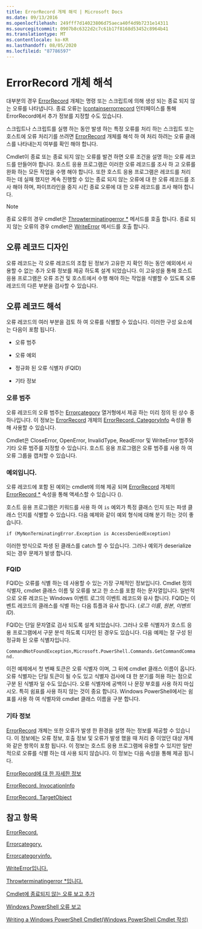 ```yaml
---
title: ErrorRecord 개체 해석 | Microsoft Docs
ms.date: 09/13/2016
ms.openlocfilehash: 249fff7d14023806d75aeca40f4d9b7231e14311
ms.sourcegitcommit: 0907b8c6322d2c7c61b17f8168d53452c8964b41
ms.translationtype: MT
ms.contentlocale: ko-KR
ms.lasthandoff: 08/05/2020
ms.locfileid: "87786597"
---
```

# <a name="interpreting-errorrecord-objects"></a>ErrorRecord 개체 해석

대부분의 경우 [ErrorRecord](/dotnet/api/System.Management.Automation.ErrorRecord) 개체는 명령 또는 스크립트에 의해 생성 되는 종료 되지 않는 오류를 나타냅니다. 종료 오류는 [Icontainserrorrecord](/dotnet/api/System.Management.Automation.IContainsErrorRecord) 인터페이스를 통해 ErrorRecord에서 추가 정보를 지정할 수도 있습니다.

스크립트나 스크립트를 실행 하는 동안 발생 하는 특정 오류를 처리 하는 스크립트 또는 호스트에 오류 처리기를 쓰려면 [ErrorRecord](/dotnet/api/System.Management.Automation.ErrorRecord) 개체를 해석 하 여 처리 하려는 오류 클래스를 나타내는지 여부를 확인 해야 합니다.

Cmdlet이 종료 또는 종료 되지 않는 오류를 발견 하면 오류 조건을 설명 하는 오류 레코드를 만들어야 합니다. 호스트 응용 프로그램은 이러한 오류 레코드를 조사 하 고 오류를 완화 하는 모든 작업을 수행 해야 합니다. 또한 호스트 응용 프로그램은 레코드를 처리 하는 데 실패 했지만 계속 진행할 수 있는 종료 되지 않는 오류에 대 한 오류 레코드를 조사 해야 하며, 파이프라인을 중지 시킨 종료 오류에 대 한 오류 레코드를 조사 해야 합니다.

> [!NOTE]
> 종료 오류의 경우 cmdlet은 [Throwterminatingerror *](/dotnet/api/System.Management.Automation.Cmdlet.ThrowTerminatingError) 메서드를 호출 합니다. 종료 되지 않는 오류의 경우 cmdlet은 [WriteError](/dotnet/api/System.Management.Automation.Cmdlet.WriteError) 메서드를 호출 합니다.

## <a name="error-record-design"></a>오류 레코드 디자인

오류 레코드는 각 오류 레코드의 조합 된 정보가 고유한 지 확인 하는 동안 예외에서 사용할 수 없는 추가 오류 정보를 제공 하도록 설계 되었습니다. 이 고유성을 통해 호스트 응용 프로그램은 오류 조건 및 호스트에서 수행 해야 하는 작업을 식별할 수 있도록 오류 레코드의 다른 부분을 검사할 수 있습니다.

## <a name="interpreting-error-records"></a>오류 레코드 해석

오류 레코드의 여러 부분을 검토 하 여 오류를 식별할 수 있습니다. 이러한 구성 요소에는 다음이 포함 됩니다.

- 오류 범주

- 오류 예외

- 정규화 된 오류 식별자 (FQID)

- 기타 정보

### <a name="the-error-category"></a>오류 범주

오류 레코드의 오류 범주는 [Errorcategory](/dotnet/api/System.Management.Automation.ErrorCategory) 열거형에서 제공 하는 미리 정의 된 상수 중 하나입니다. 이 정보는 [ErrorRecord](/dotnet/api/System.Management.Automation.ErrorRecord) 개체의 [ErrorRecord. CategoryInfo](/dotnet/api/System.Management.Automation.ErrorRecord.CategoryInfo) 속성을 통해 사용할 수 있습니다.

Cmdlet은 CloseError, OpenError, InvalidType, ReadError 및 WriteError 범주와 기타 오류 범주를 지정할 수 있습니다. 호스트 응용 프로그램은 오류 범주를 사용 하 여 오류 그룹을 캡처할 수 있습니다.

### <a name="the-exception"></a>예외입니다.

오류 레코드에 포함 된 예외는 cmdlet에 의해 제공 되며 [ErrorRecord](/dotnet/api/System.Management.Automation.ErrorRecord) 개체의 [ErrorRecord *](/dotnet/api/System.Management.Automation.ErrorRecord.Exception) 속성을 통해 액세스할 수 있습니다 ().

호스트 응용 프로그램은 키워드를 사용 하 여 `is` 예외가 특정 클래스 인지 또는 파생 클래스 인지를 식별할 수 있습니다. 다음 예제와 같이 예외 형식에 대해 분기 하는 것이 좋습니다.

`if (MyNonTerminatingError.Exception is AccessDeniedException)`

이러한 방식으로 파생 된 클래스를 catch 할 수 있습니다. 그러나 예외가 deserialize 되는 경우 문제가 발생 합니다.

### <a name="the-fqid"></a>FQID

FQID는 오류를 식별 하는 데 사용할 수 있는 가장 구체적인 정보입니다. Cmdlet 정의 식별자, cmdlet 클래스 이름 및 오류를 보고 한 소스를 포함 하는 문자열입니다. 일반적으로 오류 레코드는 Windows 이벤트 로그의 이벤트 레코드와 유사 합니다. FQID는 이벤트 레코드의 클래스를 식별 하는 다음 튜플과 유사 합니다. (*로그 이름*, *원본*, *이벤트 ID*).

FQID는 단일 문자열로 검사 되도록 설계 되었습니다. 그러나 오류 식별자가 호스트 응용 프로그램에서 구문 분석 하도록 디자인 된 경우도 있습니다. 다음 예제는 잘 구성 된 정규화 된 오류 식별자입니다.

`CommandNotFoundException,Microsoft.PowerShell.Commands.GetCommandCommand.`

이전 예제에서 첫 번째 토큰은 오류 식별자 이며, 그 뒤에 cmdlet 클래스 이름이 옵니다. 오류 식별자는 단일 토큰이 될 수도 있고 식별자 검사에 대 한 분기를 허용 하는 점으로 구분 된 식별자 일 수도 있습니다. 오류 식별자에 공백이 나 문장 부호를 사용 하지 마십시오. 특히 쉼표를 사용 하지 않는 것이 중요 합니다. Windows PowerShell에서는 쉼표를 사용 하 여 식별자와 cmdlet 클래스 이름을 구분 합니다.

### <a name="other-information"></a>기타 정보

[ErrorRecord](/dotnet/api/System.Management.Automation.ErrorRecord) 개체는 또한 오류가 발생 한 환경을 설명 하는 정보를 제공할 수 있습니다. 이 정보에는 오류 정보, 호출 정보 및 오류가 발생 했을 때 처리 중 이었던 대상 개체와 같은 항목이 포함 됩니다. 이 정보는 호스트 응용 프로그램에 유용할 수 있지만 일반적으로 오류를 식별 하는 데 사용 되지 않습니다. 이 정보는 다음 속성을 통해 제공 됩니다.

[ErrorRecord에 대 한 자세한 정보](/dotnet/api/System.Management.Automation.ErrorRecord.ErrorDetails)

[ErrorRecord. InvocationInfo](/dotnet/api/System.Management.Automation.ErrorRecord.InvocationInfo)

[ErrorRecord. TargetObject](/dotnet/api/System.Management.Automation.ErrorRecord.TargetObject)

## <a name="see-also"></a>참고 항목

[ErrorRecord.](/dotnet/api/System.Management.Automation.ErrorRecord)

[Errorcategory.](/dotnet/api/System.Management.Automation.ErrorCategory)

[Errorcategoryinfo.](/dotnet/api/System.Management.Automation.ErrorCategoryInfo)

[WriteError입니다.](/dotnet/api/System.Management.Automation.Cmdlet.WriteError)

[Throwterminatingerror *입니다.](/dotnet/api/System.Management.Automation.Cmdlet.ThrowTerminatingError)

[Cmdlet에 종료되지 않는 오류 보고 추가](./adding-non-terminating-error-reporting-to-your-cmdlet.md)

[Windows PowerShell 오류 보고](./error-reporting-concepts.md)

[Writing a Windows PowerShell Cmdlet(Windows PowerShell Cmdlet 작성)](./writing-a-windows-powershell-cmdlet.md)
